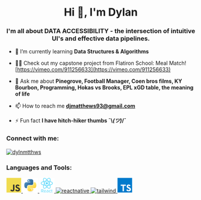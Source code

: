 <h1 align="center">Hi 👋, I'm Dylan</h1>
<h3 align="center">I'm all about DATA ACCESSIBILITY - the intersection of intuitive UI's and effective data pipelines.</h3>

- 🌱 I’m currently learning **Data Structures & Algorithms**

- 👨‍💻 Check out my capstone project from Flatiron School: Meal Match! [https://vimeo.com/911256633](https://vimeo.com/911256633)

- 💬 Ask me about **Pinegrove, Football Manager, Coen bros films, KY Bourbon, Programming, Hokas vs Brooks, EPL xGD table, the meaning of life**

- 📫 How to reach me **djmatthews93@gmail.com**

- ⚡ Fun fact **I have hitch-hiker thumbs ¯\\_(ツ)_/¯**

<h3 align="left">Connect with me:</h3>
<p align="left">
<a href="https://linkedin.com/in/dylnmtthws" target="blank"><img align="center" src="https://raw.githubusercontent.com/rahuldkjain/github-profile-readme-generator/master/src/images/icons/Social/linked-in-alt.svg" alt="dylnmtthws" height="30" width="40" /></a>
</p>

<h3 align="left">Languages and Tools:</h3>
<p align="left"> <a href="https://developer.mozilla.org/en-US/docs/Web/JavaScript" target="_blank" rel="noreferrer"> <img src="https://raw.githubusercontent.com/devicons/devicon/master/icons/javascript/javascript-original.svg" alt="javascript" width="40" height="40"/> </a> <a href="https://www.python.org" target="_blank" rel="noreferrer"> <img src="https://raw.githubusercontent.com/devicons/devicon/master/icons/python/python-original.svg" alt="python" width="40" height="40"/> </a> <a href="https://reactjs.org/" target="_blank" rel="noreferrer"> <img src="https://raw.githubusercontent.com/devicons/devicon/master/icons/react/react-original-wordmark.svg" alt="react" width="40" height="40"/> </a> <a href="https://reactnative.dev/" target="_blank" rel="noreferrer"> <img src="https://reactnative.dev/img/header_logo.svg" alt="reactnative" width="40" height="40"/> </a> <a href="https://tailwindcss.com/" target="_blank" rel="noreferrer"> <img src="https://www.vectorlogo.zone/logos/tailwindcss/tailwindcss-icon.svg" alt="tailwind" width="40" height="40"/> </a> <a href="https://www.typescriptlang.org/" target="_blank" rel="noreferrer"> <img src="https://raw.githubusercontent.com/devicons/devicon/master/icons/typescript/typescript-original.svg" alt="typescript" width="40" height="40"/> </a> </p>
